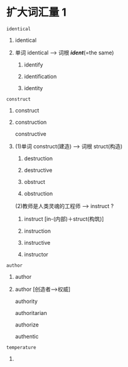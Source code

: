 # 扩大词汇量 1

```
identical
```
1.  identical

1. 单词 identical --> 词根 ***ident***(=the same)

    1.  identify

    1.  identification

    1.  identity

```
construct
```
1.	construct

1.  construction

	constructive

1.  (1)单词 construct(建造) --> 词根 struct(构造)
    1. destruction

    1. destructive

    1. obstruct

    1. obstruction

    (2)教师是人类灵魂的工程师 --> instruct ?
    1. instruct [in-(内部)＋struct(构筑)]

    1. instruction

    1. instructive

    1. instructor

```
author
```
1.  author

1.  author [创造者-->权威]

	authority

	authoritarian

	authorize

	authentic

```
temperature
```
1.

